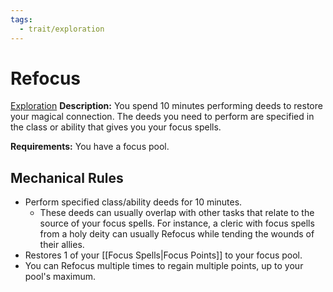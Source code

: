 ```yaml
---
tags:
  - trait/exploration
---
```

# Refocus

[Exploration](Exploration.md "General Trait")
**Description:** You spend 10 minutes performing deeds to restore your magical connection. The deeds you need to perform are specified in the class or ability that gives you your focus spells.

**Requirements:** You have a focus pool.

## Mechanical Rules

- Perform specified class/ability deeds for 10 minutes. 
	- These deeds can usually overlap with other tasks that relate to the source of your focus spells. For instance, a cleric with focus spells from a holy deity can usually Refocus while tending the wounds of their allies.
- Restores 1 of your [[Focus Spells|Focus Points]] to your focus pool.
- You can Refocus multiple times to regain multiple points, up to your pool's maximum.  